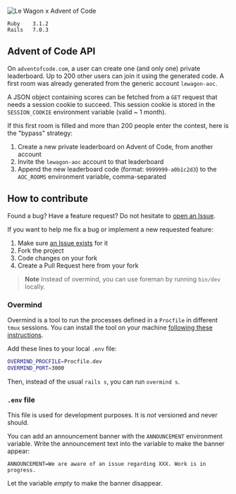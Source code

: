 ![Le Wagon x Advent of Code](public/thumbnail.png)

```
Ruby    3.1.2  
Rails   7.0.3
```

## Advent of Code API

On `adventofcode.com`, a user can create one (and only one) private leaderboard. Up to 200 other users can join it using the generated code. A first room was already generated from the generic account `lewagon-aoc`.  

A JSON object containing scores can be fetched from a `GET` request that needs a session cookie to succeed. This session cookie is stored in the `SESSION_COOKIE` environment variable (valid ~ 1 month).

If this first room is filled and more than 200 people enter the contest, here is the "bypass" strategy:
  1. Create a new private leaderboard on Advent of Code, from another account
  2. Invite the `lewagon-aoc` account to that leaderboard
  3. Append the new leaderboard code (format: `9999999-a0b1c2d3`) to the `AOC_ROOMS` environment variable, comma-separated

## How to contribute

Found a bug? Have a feature request? Do not hesitate to [open an Issue](/../../issues/new).

If you want to help me fix a bug or implement a new requested feature:
1. Make sure [an Issue exists](/../../issues) for it
2. Fork the project
3. Code changes on your fork
4. Create a Pull Request here from your fork

> **Note**
> Instead of overmind, you can use foreman by running `bin/dev` locally.

### Overmind

Overmind is a tool to run the processes defined in a `Procfile` in different `tmux` sessions.
You can install the tool on your machine [following these instructions](https://github.com/DarthSim/overmind#installation).

Add these lines to your local `.env` file:
``` sh
OVERMIND_PROCFILE=Procfile.dev
OVERMIND_PORT=3000
```

Then, instead of the usual `rails s`, you can run `overmind s`.

### `.env` file

This file is used for development purposes. It is _not_ versioned and never should.

You can add an announcement banner with the `ANNOUNCEMENT` environment variable. Write the announcement text into the variable to make the banner appear:
```
ANNOUNCEMENT=We are aware of an issue regarding XXX. Work is in progress.
```
Let the variable *empty* to make the banner disappear.
